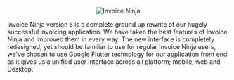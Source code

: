 <p align="center">
  <img alt="Invoice Ninja" src="https://raw.githubusercontent.com/hillelcoren/invoice-ninja/master/public/images/round_logo.png">
</p>

<p>Invoice Ninja version 5 is a complete ground up rewrite of our hugely successful invoicing application. We have taken the best features of Invoice Ninja and improved them in every way. The new interface is completely redesigned, yet should be familiar to use for regular Invoice Ninja users, we've chosen to use Google Flutter technology for our application front end as it gives us a unified user interface across all platform; mobile, web and Desktop.</p>